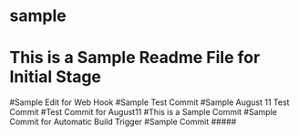# sample
# This is a Sample Readme File for Initial Stage
#Sample Edit for Web Hook
#Sample Test Commit
#Sample August 11 Test Commit
#Test Commit for August11
#This is a Sample Commit
#Sample Commit for Automatic Build Trigger
#Sample Commit #####

